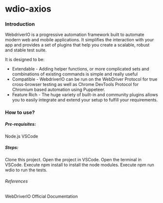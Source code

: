 # wdio-axios

### Introduction

WebdriverIO is a progressive automation framework built to automate modern web and mobile applications. It simplifies the interaction with your app and provides a set of plugins that help you create a scalable, robust and stable test suite.

It is designed to be:

   - Extendable - Adding helper functions, or more complicated sets and combinations of existing commands is simple and really useful
   - Compatible - WebdriverIO can be run on the WebDriver Protocol for true cross-browser testing as well as Chrome DevTools Protocol for Chromium based automation using Puppeteer.
   - Feature Rich - The huge variety of built-in and community plugins allows you to easily integrate and extend your setup to fulfill your requirements.

### How to use?
##### Pre-requisites:

Node.js
VSCode

##### Steps:

Clone this project.
Open the project in VSCode.
Open the terminal in VSCode.
Execute npm install to install the node modules.
Execute npm run wdio to run the tests.

###### References
WebDriverIO Official Documentation
